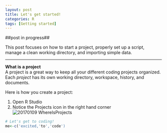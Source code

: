 ```yaml
---
layout: post
title: Let's get started!
categories: R
tags: [Getting started]
---
```

##post in progress##

This post focuses on how to start a project, properly set up a script, manage a clean working directory, and importing simple data.

----------

**What is a project**   
A project is a great way to keep all your different coding projects organized.  Each *project* has its own working directory, workspace, history, and documents. 

Here is how you create a project:  


1. Open R Studio  
2. Notice the Projects icon in the right hand corner 
![20170109 WhereIsProjects](njsilbiger.github.io/images/WhereIsProjects.jpg) 

 
```R
# Let's get to coding! 
me<-c('excited,'to','code')
```
